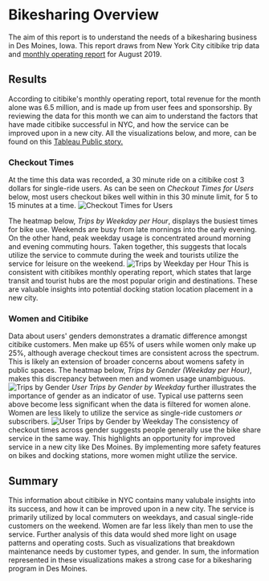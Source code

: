 
# Bikesharing Overview
The aim of this report is to understand the needs of a bikesharing business in Des Moines, Iowa. This report draws from New York City citibike trip data and [monthly operating report](https://d21xlh2maitm24.cloudfront.net/nyc/August-2019-Citi-Bike-Monthly-Report.pdf?mtime=20191217092445) for August 2019. 

## Results
According to citibike's monthly operating report, total revenue for the month alone was 6.5 million, and is made up from user fees and sponsorship. By reviewing the data for this month we can aim to understand the factors that have made citibike successful in NYC, and how the service can be improved upon in a new city. All the visualizations below, and more, can be found on this [Tableau Public story.](https://public.tableau.com/app/profile/alejandra.rocha/viz/bikesharing_16780957266640/Bikesharing?publish=yes)

### **Checkout Times**
At the time this data was recorded, a 30 minute ride on a citibike cost 3 dollars for single-ride users. As can be seen on *Checkout Times for Users* below, most users checkout bikes well within in this 30 minute limit, for 5 to 15 minutes at a time.
![Checkout Times for Users](CheckoutTimes.png)


The heatmap below, *Trips by Weekday per Hour*, displays the busiest times for bike use. Weekends are busy from late mornings into the early evening. On the other hand, peak weekday usage is concentrated around morning and evening commuting hours. Taken together, this suggests that locals utilize the service to commute during the week and tourists utilize the service for leisure on the weekend. 
![Trips by Weekday per Hour](TripsByHour.png)
This is consistent with citibikes monthly operating report, which states that large transit and tourist hubs are the most popular origin and destinations. These are valuable insights into potential docking station location placement in a new city.

### **Women and Citibike**
Data about users' genders demonstrates a dramatic difference amongst citibike customers. Men make up 65% of users while women only make up 25%, although average checkout times are consistent across the spectrum. This is likely an extension of broader concerns about womens safety in public spaces. The heatmap below, *Trips by Gender (Weekday per Hour)*, makes this discrepancy between men and women usage unambiguous. 
![Trips by Gender](TripsbyGender.png)
*User Trips by Gender by Weekday* further illustrates the importance of gender as an indicator of use. Typical use patterns seen above become less significant when the data is filtered for women alone. Women are less likely to utilize the service as single-ride customers *or* subscribers.
![User Trips by Gender by Weekday](TripsbyGender_Weekday.png)
The consistency of checkout times across gender suggests people generally use the bike share service in the same way. This highlights an opportunity for improved service in a new city like Des Moines. By implementing more safety features on bikes and docking stations, more women might utilize the service.

## Summary
This information about citibike in NYC contains many valubale insights into its success, and how it can be improved upon in a new city. The service is primarily utilized by local commuters on weekdays, and casual single-ride customers on the weekend. Women are far less likely than men to use the service. Further analysis of this data would shed more light on usage patterns and operating costs. Such as visualizations that breakdown maintenance needs by customer types, and gender. In sum, the information represented in these visualizations makes a strong case for a bikesharing program in Des Moines.